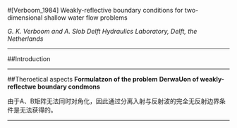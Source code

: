 #[Verboom_1984] Weakly-reflective boundary conditions for two-dimensional shallow water flow problems

*G. K. Verboom and A. Slob*
*Delft Hydraulics Laboratory, Delft, the Netherlands*

---
##Introduction

---
##Theroetical aspects
**Formulatzon of the problem**
**DerwaUon of weakly-reflectwe boundary condmons**

由于A、B矩阵无法同时对角化，因此通过分离入射与反射波的完全无反射边界条件是无法获得的。


---

